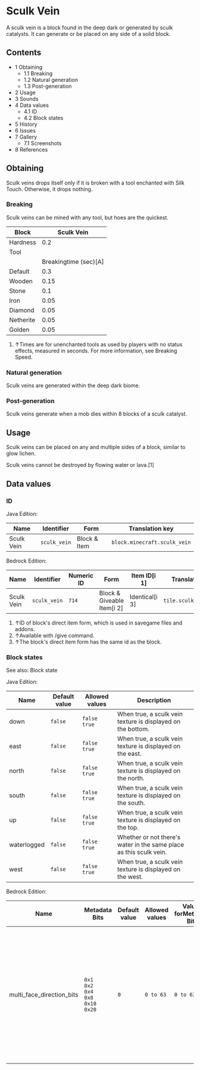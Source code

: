 # Sculk Vein
A sculk vein is a block found in the deep dark or generated by sculk catalysts. It can generate or be placed on any side of a solid block.

## Contents
- 1 Obtaining
	- 1.1 Breaking
	- 1.2 Natural generation
	- 1.3 Post-generation
- 2 Usage
- 3 Sounds
- 4 Data values
	- 4.1 ID
	- 4.2 Block states
- 5 History
- 6 Issues
- 7 Gallery
	- 7.1 Screenshots
- 8 References

## Obtaining
Sculk veins drops itself only if it is broken with a tool enchanted with Silk Touch. Otherwise, it drops nothing.

### Breaking
Sculk veins can be mined with any tool, but hoes are the quickest.

| Block     | Sculk Vein            |
|-----------|-----------------------|
| Hardness  | 0.2                   |
| Tool      |                       |
|           | Breakingtime (sec)[A] |
| Default   | 0.3                   |
| Wooden    | 0.15                  |
| Stone     | 0.1                   |
| Iron      | 0.05                  |
| Diamond   | 0.05                  |
| Netherite | 0.05                  |
| Golden    | 0.05                  |

1. ↑Times are for unenchanted tools as used by players with no status effects, measured in seconds. For more information, see Breaking Speed.

### Natural generation
Sculk veins are generated within the deep dark biome.


### Post-generation
Sculk veins generate when a mob dies within 8 blocks of a sculk catalyst.

## Usage
Sculk veins can be placed on any and multiple sides of a block, similar to glow lichen.

Sculk veins cannot be destroyed by flowing water or lava.[1]

## Data values
### ID
Java Edition:

| Name       | Identifier   | Form         | Translation key              |
|------------|--------------|--------------|------------------------------|
| Sculk Vein | `sculk_vein` | Block & Item | `block.minecraft.sculk_vein` |

Bedrock Edition:

| Name       | Identifier   | Numeric ID | Form                       | Item ID[i 1]   | Translation key        |
|------------|--------------|------------|----------------------------|----------------|------------------------|
| Sculk Vein | `sculk_vein` | `714`      | Block & Giveable Item[i 2] | Identical[i 3] | `tile.sculk_vein.name` |

1. ↑ID of block's direct item form, which is used in savegame files and addons.
2. ↑Available with /give command.
3. ↑The block's direct item form has the same id as the block.

### Block states
See also: Block state

Java Edition:

| Name        | Default value | Allowed values     | Description                                                        |
|-------------|---------------|--------------------|--------------------------------------------------------------------|
| down        | `false`       | `false`<br/>`true` | When true, a sculk vein texture is displayed on the bottom.        |
| east        | `false`       | `false`<br/>`true` | When true, a sculk vein texture is displayed on the east.          |
| north       | `false`       | `false`<br/>`true` | When true, a sculk vein texture is displayed on the north.         |
| south       | `false`       | `false`<br/>`true` | When true, a sculk vein texture is displayed on the south.         |
| up          | `false`       | `false`<br/>`true` | When true, a sculk vein texture is displayed on the top.           |
| waterlogged | `false`       | `false`<br/>`true` | Whether or not there's water in the same place as this sculk vein. |
| west        | `false`       | `false`<br/>`true` | When true, a sculk vein texture is displayed on the west.          |

Bedrock Edition:

| Name                      | Metadata Bits                                             | Default value | Allowed values | Values forMetadata Bits | Description                                                                                                                                                                                       |
|---------------------------|-----------------------------------------------------------|---------------|----------------|-------------------------|---------------------------------------------------------------------------------------------------------------------------------------------------------------------------------------------------|
| multi_face_direction_bits | `0x1`<br/>`0x2`<br/>`0x4`<br/>`0x8`<br/>`0x10`<br/>`0x20` | `0`           | `0 to 63`      | `0 to 63`               | The directions the sculk vein exists. Each bit determines one direction:0x1: Down<br/>0x2: Up<br/>0x4: North<br/>0x8: South<br/>0x10: West<br/>0x20: East<br/>0 is unused and it behaves like 63. |




